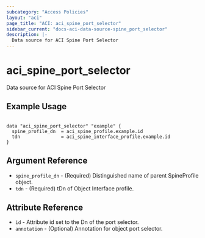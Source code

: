 ```yaml
---
subcategory: "Access Policies"
layout: "aci"
page_title: "ACI: aci_spine_port_selector"
sidebar_current: "docs-aci-data-source-spine_port_selector"
description: |-
  Data source for ACI Spine Port Selector
---
```


# aci_spine_port_selector #
Data source for ACI Spine Port Selector

## Example Usage ##

```hcl

data "aci_spine_port_selector" "example" {
  spine_profile_dn  = aci_spine_profile.example.id
  tdn               = aci_spine_interface_profile.example.id
}

```


## Argument Reference ##
* `spine_profile_dn` - (Required) Distinguished name of parent SpineProfile object.
* `tdn` - (Required) tDn of Object Interface profile.



## Attribute Reference

* `id` - Attribute id set to the Dn of the port selector.
* `annotation` - (Optional) Annotation for object port selector.

